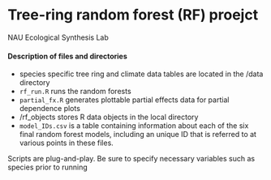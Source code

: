 # Tree-ring random forest (RF) proejct

NAU Ecological Synthesis Lab

#### Description of files and directories

 - species specific tree ring and climate data tables are located in the /data directory
 - `rf_run.R` runs the random forests
 - `partial_fx.R` generates plottable partial effects data for partial dependence plots
 - /rf_objects stores R data objects in the local directory
 - `model_IDs.csv` is a table containing information about each of the six final random forest models, including an unique ID that is referred to at various points in these files.

Scripts are plug-and-play. Be sure to specify necessary variables such as species prior to running
